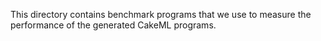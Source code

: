 This directory contains benchmark programs that we use to measure the
performance of the generated CakeML programs.
